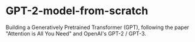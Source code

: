 # GPT-2-model-from-scratch
Building a Generatively Pretrained Transformer (GPT), following the paper "Attention is All You Need" and OpenAI's GPT-2 / GPT-3.
